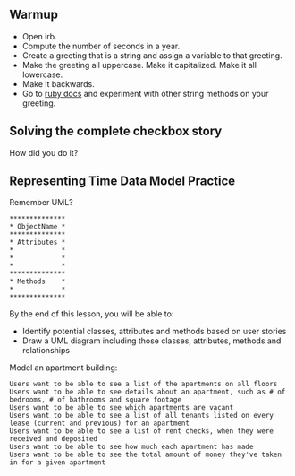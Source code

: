 ## Warmup
* Open irb.  
* Compute the number of seconds in a year.
* Create a greeting that is a string and assign a variable to that greeting.
* Make the greeting all uppercase.
  Make it capitalized.
  Make it all lowercase.
* Make it backwards.
* Go to [ruby docs](http://www.ruby-doc.org/core-2.1.3/String.html) and experiment with other string methods on your greeting.

## Solving the complete checkbox story

How did you do it?

## Representing Time Data Model Practice

Remember UML?

```
**************
* ObjectName *
**************
* Attributes *
*            *
*            *
*            *
**************
* Methods    *
*            *
**************
```

By the end of this lesson, you will be able to:

* Identify potential classes, attributes and methods based on user stories
* Draw a UML diagram including those classes, attributes, methods and relationships

Model an apartment building:

```
Users want to be able to see a list of the apartments on all floors
Users want to be able to see details about an apartment, such as # of bedrooms, # of bathrooms and square footage
Users want to be able to see which apartments are vacant
Users want to be able to see a list of all tenants listed on every lease (current and previous) for an apartment
Users want to be able to see a list of rent checks, when they were received and deposited
Users want to be able to see how much each apartment has made
Users want to be able to see the total amount of money they've taken in for a given apartment
```
